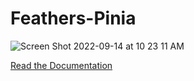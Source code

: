 # Feathers-Pinia

![Screen Shot 2022-09-14 at 10 23 11 AM](https://user-images.githubusercontent.com/128857/190209576-bb1c3637-6a26-48c9-b4c2-641d4ac2cda1.jpg)

[Read the Documentation](https://feathers-pinia.pages.dev)

